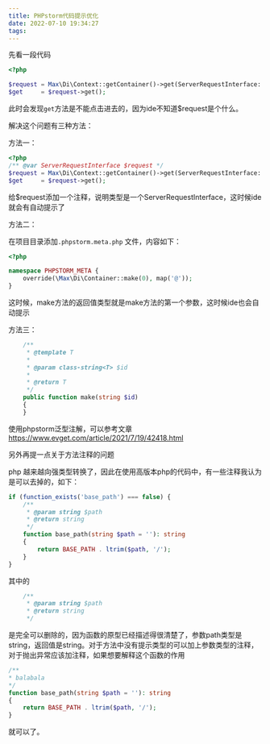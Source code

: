```yaml
---
title: PHPstorm代码提示优化
date: 2022-07-10 19:34:27
tags:
---
```


先看一段代码

```php
<?php

$request = Max\Di\Context::getContainer()->get(ServerRequestInterface::class);
$get     = $request->get();
```

此时会发现`get`方法是不能点击进去的，因为ide不知道$request是个什么。

解决这个问题有三种方法：

<!-- more -->

方法一：

```php
<?php
/** @var ServerRequestInterface $request */
$request = Max\Di\Context::getContainer()->get(ServerRequestInterface::class);
$get     = $request->get();
```

给$request添加一个注释，说明类型是一个ServerRequestInterface，这时候ide就会有自动提示了

方法二：

在项目目录添加`.phpstorm.meta.php` 文件，内容如下：
```php
<?php

namespace PHPSTORM_META {
    override(\Max\Di\Container::make(0), map('@'));
}
```

这时候，make方法的返回值类型就是make方法的第一个参数，这时候ide也会自动提示

方法三：

```php
	/**
     * @template T
     *
     * @param class-string<T> $id
     *
     * @return T
     */
    public function make(string $id)
    {
    }

```

使用phpstorm泛型注解，可以参考文章 https://www.evget.com/article/2021/7/19/42418.html

另外再提一点关于方法注释的问题

php 越来越向强类型转换了，因此在使用高版本php的代码中，有一些注释我认为是可以去掉的，如下：

```php
if (function_exists('base_path') === false) {
    /**
     * @param string $path
     * @return string
     */
    function base_path(string $path = ''): string
    {
        return BASE_PATH . ltrim($path, '/');
    }
}
```

其中的
```php
    /**
     * @param string $path
     * @return string
     */
```

是完全可以删除的，因为函数的原型已经描述得很清楚了，参数path类型是string，返回值是string。对于方法中没有提示类型的可以加上参数类型的注释，对于抛出异常应该加注释，如果想要解释这个函数的作用

```php
/**
* balabala
*/
function base_path(string $path = ''): string
{
	return BASE_PATH . ltrim($path, '/');
}
```

就可以了。